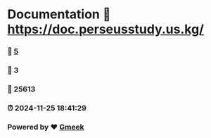 # Documentation :link: https://doc.perseusstudy.us.kg/ 
### :page_facing_up: [5](https://doc.perseusstudy.us.kg//tag.html) 
### :speech_balloon: 3 
### :hibiscus: 25613 
### :alarm_clock: 2024-11-25 18:41:29 
### Powered by :heart: [Gmeek](https://github.com/Meekdai/Gmeek)
